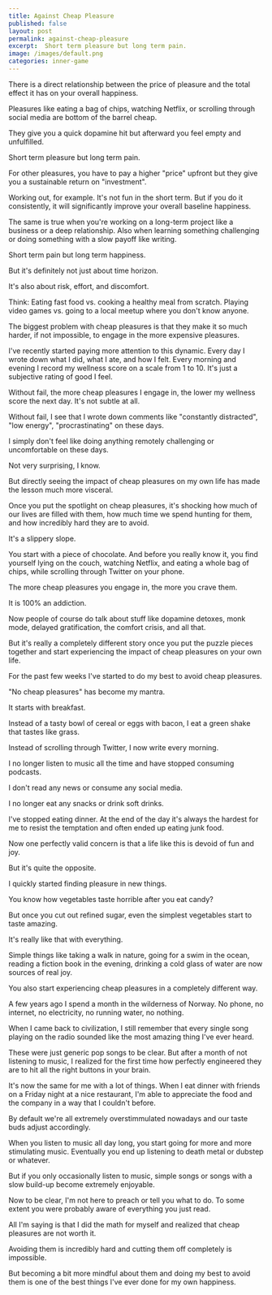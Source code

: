 ```yaml
---
title: Against Cheap Pleasure
published: false
layout: post
permalink: against-cheap-pleasure
excerpt:  Short term pleasure but long term pain.
image: /images/default.png
categories: inner-game
---
```


There is a direct relationship between the price of pleasure and the total effect it has on your overall happiness.

Pleasures like eating a bag of chips, watching Netflix, or scrolling through social media are bottom of the barrel cheap.

They give you a quick dopamine hit but afterward you feel empty and unfulfilled. 

Short term pleasure but long term pain.

For other pleasures, you have to pay a higher "price" upfront but they give you a sustainable return on "investment".

Working out, for example. It's not fun in the short term. But if you do it consistently, it will significantly improve your overall baseline happiness.

The same is true when you're working on a long-term project like a business or a deep relationship. Also when learning something challenging or doing something with a slow payoff like writing. 

Short term pain but long term happiness.

But it's definitely not just about time horizon.

It's also about risk, effort, and discomfort.

Think: Eating fast food vs. cooking a healthy meal from scratch. Playing video games vs. going to a local meetup where you don't know anyone. 

The biggest problem with cheap pleasures is that they make it so much harder, if not impossible, to engage in the more expensive pleasures.

I've recently started paying more attention to this dynamic. Every day I wrote down what I did, what I ate, and how I felt. Every morning and evening I record my wellness score on a scale from 1 to 10. It's just a subjective rating of good I feel.

Without fail, the more cheap pleasures I engage in, the lower my wellness score the next day. It's not subtle at all.

Without fail, I see that I wrote down comments like "constantly distracted", "low energy", "procrastinating" on these days.

I simply don't feel like doing anything remotely challenging or uncomfortable on these days.

Not very surprising, I know. 

But directly seeing the impact of cheap pleasures on my own life has made the lesson much more visceral.

Once you put the spotlight on cheap pleasures, it's shocking how much of our lives are filled with them, how much time we spend hunting for them, and how incredibly hard they are to avoid.

It's a slippery slope.

You start with a piece of chocolate. And before you really know it, you find yourself lying on the couch, watching Netflix, and eating a whole bag of chips, while scrolling through Twitter on your phone.

The more cheap pleasures you engage in, the more you crave them.

It is 100% an addiction.

Now people of course do talk about stuff like dopamine detoxes, monk mode, delayed gratification, the comfort crisis, and all that.

But it's really a completely different story once you put the puzzle pieces together and start experiencing the impact of cheap pleasures on your own life.

For the past few weeks I've started to do my best to avoid cheap pleasures. 

"No cheap pleasures" has become my mantra.

It starts with breakfast. 

Instead of a tasty bowl of cereal or eggs with bacon, I eat a green shake that tastes like grass.

Instead of scrolling through Twitter, I now write every morning.

I no longer listen to music all the time and have stopped consuming podcasts.

I don't read any news or consume any social media.

I no longer eat any snacks or drink soft drinks.

I've stopped eating dinner. At the end of the day it's always the hardest for me to resist the temptation and often ended up eating junk food.

Now one perfectly valid concern is that a life like this is devoid of fun and joy.

But it's quite the opposite.

I quickly started finding pleasure in new things.

You know how vegetables taste horrible after you eat candy? 

But once you cut out refined sugar, even the simplest vegetables start to taste amazing.

It's really like that with everything.

Simple things like taking a walk in nature, going for a swim in the ocean, reading a fiction book in the evening, drinking a cold glass of water are now sources of real joy.

You also start experiencing cheap pleasures in a completely different way. 

A few years ago I spend a month in the wilderness of Norway. No phone, no internet, no electricity, no running water, no nothing.

When I came back to civilization, I still remember that every single song playing on the radio sounded like the most amazing thing I've ever heard.

These were just generic pop songs to be clear. But after a month of not listening to music, I realized for the first time how perfectly engineered they are to hit all the right buttons in your brain.

It's now the same for me with a lot of things. When I eat dinner with friends on a Friday night at a nice restaurant, I'm able to appreciate the food and the company in a way that I couldn't before.

By default we're all extremely overstimmulated nowadays and our taste buds adjust accordingly.

When you listen to music all day long, you start going for more and more stimulating music. Eventually you end up listening to death metal or dubstep or whatever.

But if you only occasionally listen to music, simple songs or songs with a slow build-up become extremely enjoyable.

Now to be clear, I'm not here to preach or tell you what to do. To some extent you were probably aware of everything you just read.

All I'm saying is that I did the math for myself and realized that cheap pleasures are not worth it.

Avoiding them is incredibly hard and cutting them off completely is impossible.

But becoming a bit more mindful about them and doing my best to avoid them is one of the best things I've ever done for my own happiness.